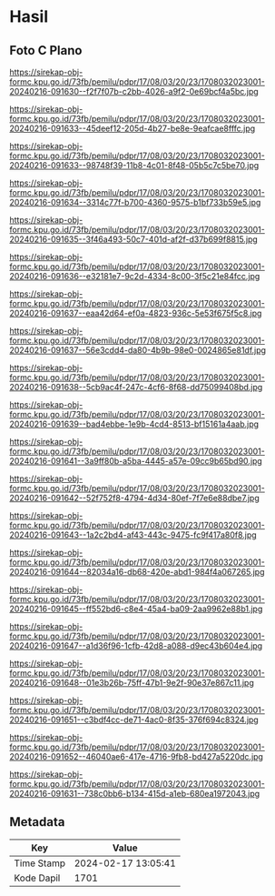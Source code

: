 # Hasil

## Foto C Plano

https://sirekap-obj-formc.kpu.go.id/73fb/pemilu/pdpr/17/08/03/20/23/1708032023001-20240216-091630--f2f7f07b-c2bb-4026-a9f2-0e69bcf4a5bc.jpg

https://sirekap-obj-formc.kpu.go.id/73fb/pemilu/pdpr/17/08/03/20/23/1708032023001-20240216-091633--45deef12-205d-4b27-be8e-9eafcae8fffc.jpg

https://sirekap-obj-formc.kpu.go.id/73fb/pemilu/pdpr/17/08/03/20/23/1708032023001-20240216-091633--98748f39-11b8-4c01-8f48-05b5c7c5be70.jpg

https://sirekap-obj-formc.kpu.go.id/73fb/pemilu/pdpr/17/08/03/20/23/1708032023001-20240216-091634--3314c77f-b700-4360-9575-b1bf733b59e5.jpg

https://sirekap-obj-formc.kpu.go.id/73fb/pemilu/pdpr/17/08/03/20/23/1708032023001-20240216-091635--3f46a493-50c7-401d-af2f-d37b699f8815.jpg

https://sirekap-obj-formc.kpu.go.id/73fb/pemilu/pdpr/17/08/03/20/23/1708032023001-20240216-091636--e32181e7-9c2d-4334-8c00-3f5c21e84fcc.jpg

https://sirekap-obj-formc.kpu.go.id/73fb/pemilu/pdpr/17/08/03/20/23/1708032023001-20240216-091637--eaa42d64-ef0a-4823-936c-5e53f675f5c8.jpg

https://sirekap-obj-formc.kpu.go.id/73fb/pemilu/pdpr/17/08/03/20/23/1708032023001-20240216-091637--56e3cdd4-da80-4b9b-98e0-0024865e81df.jpg

https://sirekap-obj-formc.kpu.go.id/73fb/pemilu/pdpr/17/08/03/20/23/1708032023001-20240216-091638--5cb9ac4f-247c-4cf6-8f68-dd75099408bd.jpg

https://sirekap-obj-formc.kpu.go.id/73fb/pemilu/pdpr/17/08/03/20/23/1708032023001-20240216-091639--bad4ebbe-1e9b-4cd4-8513-bf15161a4aab.jpg

https://sirekap-obj-formc.kpu.go.id/73fb/pemilu/pdpr/17/08/03/20/23/1708032023001-20240216-091641--3a9ff80b-a5ba-4445-a57e-09cc9b65bd90.jpg

https://sirekap-obj-formc.kpu.go.id/73fb/pemilu/pdpr/17/08/03/20/23/1708032023001-20240216-091642--52f752f8-4794-4d34-80ef-7f7e6e88dbe7.jpg

https://sirekap-obj-formc.kpu.go.id/73fb/pemilu/pdpr/17/08/03/20/23/1708032023001-20240216-091643--1a2c2bd4-af43-443c-9475-fc9f417a80f8.jpg

https://sirekap-obj-formc.kpu.go.id/73fb/pemilu/pdpr/17/08/03/20/23/1708032023001-20240216-091644--82034a16-db68-420e-abd1-984f4a067265.jpg

https://sirekap-obj-formc.kpu.go.id/73fb/pemilu/pdpr/17/08/03/20/23/1708032023001-20240216-091645--ff552bd6-c8e4-45a4-ba09-2aa9962e88b1.jpg

https://sirekap-obj-formc.kpu.go.id/73fb/pemilu/pdpr/17/08/03/20/23/1708032023001-20240216-091647--a1d36f96-1cfb-42d8-a088-d9ec43b604e4.jpg

https://sirekap-obj-formc.kpu.go.id/73fb/pemilu/pdpr/17/08/03/20/23/1708032023001-20240216-091648--01e3b26b-75ff-47b1-9e2f-90e37e867c11.jpg

https://sirekap-obj-formc.kpu.go.id/73fb/pemilu/pdpr/17/08/03/20/23/1708032023001-20240216-091651--c3bdf4cc-de71-4ac0-8f35-376f694c8324.jpg

https://sirekap-obj-formc.kpu.go.id/73fb/pemilu/pdpr/17/08/03/20/23/1708032023001-20240216-091652--46040ae6-417e-4716-9fb8-bd427a5220dc.jpg

https://sirekap-obj-formc.kpu.go.id/73fb/pemilu/pdpr/17/08/03/20/23/1708032023001-20240216-091631--738c0bb6-b134-415d-a1eb-680ea1972043.jpg


## Metadata

| Key        | Value               |
| ---------- | ------------------- |
| Time Stamp | 2024-02-17 13:05:41 |
| Kode Dapil | 1701                |



